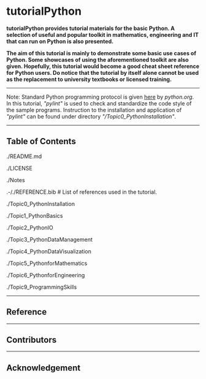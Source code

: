 # tutorialPython

__tutorialPython provides tutorial materials for the basic Python. A selection of useful and popular toolkit in mathematics, engineering and IT that can run on Python is also presented.__

__The aim of this tutorial is mainly to demonstrate some basic use cases of Python. Some showcases of using the aforementioned toolkit are also given. Hopefully, this tutorial would become a good cheat sheet reference for Python users. Do notice that the tutorial by itself alone cannot be used as the replacement to university textbooks or licensed training.__

---

Note: Standard Python programming protocol is given [here](https://www.python.org/dev/peps/) by _python.org_. In this tutorial, _"pylint"_ is used to check and standardize the code style of the sample programs. Instruction to the installation and application of _"pylint"_ can be found under directory _"/Topic0_PythonInstallation"_.

---

## Table of Contents

./README.md

./LICENSE

./Notes

.-/./REFERENCE.bib # List of references used in the tutorial.

./Topic0_PythonInstallation

./Topic1_PythonBasics

./Topic2_PythonIO

./Topic3_PythonDataManagement

./Topic4_PythonDataVisualization

./Topic5_PythonforMathematics

./Topic6_PythonforEngineering

./Topic9_ProgrammingSkills

---

## Reference

---

## Contributors

---

## Acknowledgement
